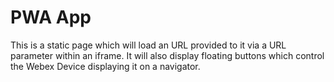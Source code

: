 # PWA App
This is a static page which will load an URL provided to it via a URL parameter within an iframe. It will also display floating buttons which control the Webex Device displaying it on a navigator.
